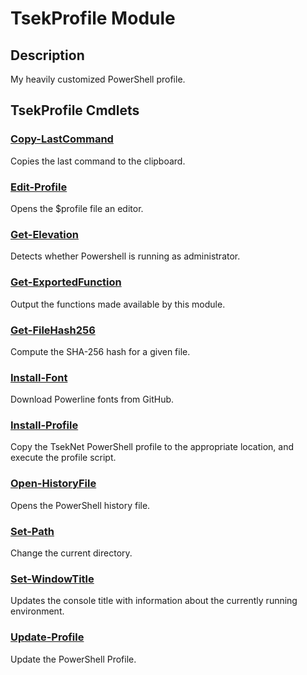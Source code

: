 ﻿---
Module Name: TsekProfile
Module Guid: cb9cc768-774a-459b-b4d9-8380f406628c
Download Help Link: NA
Help Version: 0.1.0
Locale: en-US
---

# TsekProfile Module
## Description
My heavily customized PowerShell profile.

## TsekProfile Cmdlets
### [Copy-LastCommand](Copy-LastCommand.md)
Copies the last command to the clipboard.

### [Edit-Profile](Edit-Profile.md)
Opens the $profile file an editor.

### [Get-Elevation](Get-Elevation.md)
Detects whether Powershell is running as administrator.

### [Get-ExportedFunction](Get-ExportedFunction.md)
Output the functions made available by this module.

### [Get-FileHash256](Get-FileHash256.md)
Compute the SHA-256 hash for a given file.

### [Install-Font](Install-Font.md)
Download Powerline fonts from GitHub.

### [Install-Profile](Install-Profile.md)
Copy the TsekNet PowerShell profile to the appropriate location, and execute
the profile script.

### [Open-HistoryFile](Open-HistoryFile.md)
Opens the PowerShell history file.

### [Set-Path](Set-Path.md)
Change the current directory.

### [Set-WindowTitle](Set-WindowTitle.md)
Updates the console title with information about the currently running
environment.

### [Update-Profile](Update-Profile.md)
Update the PowerShell Profile.


